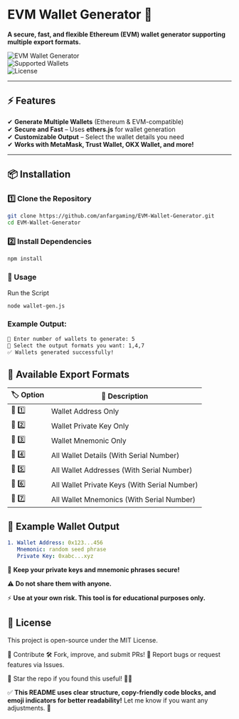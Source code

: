 # EVM Wallet Generator 🚀

**A secure, fast, and flexible Ethereum (EVM) wallet generator supporting multiple export formats.**  

![EVM Wallet Generator](https://img.shields.io/badge/Blockchain-EVM-blue?style=flat-square)  
![Supported Wallets](https://img.shields.io/badge/Supported%20Wallets-MetaMask%2C%20TrustWallet%2C%20OKX%2C%20and%20more-yellow)  
![License](https://img.shields.io/badge/License-MIT-green)  

---

## ⚡ Features  
✔ **Generate Multiple Wallets** (Ethereum & EVM-compatible)  
✔ **Secure and Fast** – Uses **ethers.js** for wallet generation  
✔ **Customizable Output** – Select the wallet details you need  
✔ **Works with MetaMask, Trust Wallet, OKX Wallet, and more!**  

---

## 📦 Installation  

### 1️⃣ Clone the Repository  
```sh
git clone https://github.com/anfargaming/EVM-Wallet-Generator.git
cd EVM-Wallet-Generator
```
### 2️⃣ Install Dependencies
```sh
npm install
```

### 🚀 Usage
Run the Script
```sh
node wallet-gen.js
```
### Example Output:
```sh
🔢 Enter number of wallets to generate: 5  
📂 Select the output formats you want: 1,4,7  
✅ Wallets generated successfully!  
```
## 📂 Available Export Formats  

| 🏷 **Option** | 📄 **Description** |
|--------------|------------------|
| 🔵 1️⃣ | Wallet Address Only |
| 🔵 2️⃣ | Wallet Private Key Only |
| 🔵 3️⃣ | Wallet Mnemonic Only |
| 🔵 4️⃣ | All Wallet Details (With Serial Number) |
| 🔵 5️⃣ | All Wallet Addresses (With Serial Number) |
| 🔵 6️⃣ | All Wallet Private Keys (With Serial Number) |
| 🔵 7️⃣ | All Wallet Mnemonics (With Serial Number) |


## 📜 Example Wallet Output
```yaml
1. Wallet Address: 0x123...456
   Mnemonic: random seed phrase
   Private Key: 0xabc...xyz
```

🔐 **Keep your private keys and mnemonic phrases secure!**  

⚠️ **Do not share them with anyone.**  

⚡ **Use at your own risk. This tool is for educational purposes only.**  

## 🔗 License
This project is open-source under the MIT License.

🌟 Contribute
🛠 Fork, improve, and submit PRs!
🐞 Report bugs or request features via Issues.

💙 Star the repo if you found this useful! 🚀✨



✅ **This README uses clear structure, copy-friendly code blocks, and emoji indicators for better readability!** Let me know if you want any adjustments. 🚀

